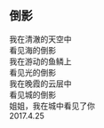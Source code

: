 ## 倒影
我在清澈的天空中<br>
看见海的倒影<br>
我在游动的鱼鳞上<br>
看见光的倒影<br>
我在晚霞的云层中<br>
看见城的倒影<br>
姐姐，我在城中看见了你<br>
2017.4.25<br>
